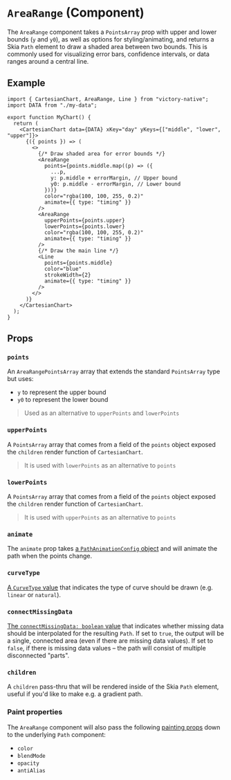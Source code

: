 # `AreaRange` (Component)

The `AreaRange` component takes a `PointsArray` prop with upper and lower bounds (`y` and `y0`), as well as options for styling/animating, and returns a Skia `Path` element to draw a shaded area between two bounds. This is commonly used for visualizing error bars, confidence intervals, or data ranges around a central line.

## Example

```tsx
import { CartesianChart, AreaRange, Line } from "victory-native";
import DATA from "./my-data";

export function MyChart() {
  return (
    <CartesianChart data={DATA} xKey="day" yKeys={["middle", "lower", "upper"]}>
      {({ points }) => (
        <>
          {/* Draw shaded area for error bounds */}
          <AreaRange
            points={points.middle.map((p) => ({
              ...p,
              y: p.middle + errorMargin, // Upper bound
              y0: p.middle - errorMargin, // Lower bound
            }))}
            color="rgba(100, 100, 255, 0.2)"
            animate={{ type: "timing" }}
          />
          <AreaRange
            upperPoints={points.upper}
            lowerPoints={points.lower}
            color="rgba(100, 100, 255, 0.2)"
            animate={{ type: "timing" }}
          />
          {/* Draw the main line */}
          <Line
            points={points.middle}
            color="blue"
            strokeWidth={2}
            animate={{ type: "timing" }}
          />
        </>
      )}
    </CartesianChart>
  );
}
```

## Props

### `points`

An `AreaRangePointsArray` array that extends the standard `PointsArray` type but uses:

- `y` to represent the upper bound
- `y0` to represent the lower bound

> Used as an alternative to `upperPoints` and `lowerPoints`

### `upperPoints`

A `PointsArray` array that comes from a field of the `points` object exposed the `children` render function of `CartesianChart`.

> It is used with `lowerPoints` as an alternative to `points`

### `lowerPoints`

A `PointsArray` array that comes from a field of the `points` object exposed the `children` render function of `CartesianChart`.

> It is used with `upperPoints` as an alternative to `points`

### `animate`

The `animate` prop takes [a `PathAnimationConfig` object](../../animated-paths.md#animconfig) and will animate the path when the points change.

### `curveType`

[A `CurveType` value](./use-area-path.md#options) that indicates the type of curve should be drawn (e.g. `linear` or `natural`).

### `connectMissingData`

[The `connectMissingData: boolean` value](./use-area-path.md#options) that indicates whether missing data should be interpolated for the resulting `Path`. If set to `true`, the output will be a single, connected area (even if there are missing data values). If set to `false`, if there is missing data values – the path will consist of multiple disconnected "parts".

### `children`

A `children` pass-thru that will be rendered inside of the Skia `Path` element, useful if you'd like to make e.g. a gradient path.

### Paint properties

The `AreaRange` component will also pass the following [painting props](https://shopify.github.io/react-native-skia/docs/paint/overview) down to the underlying `Path` component:

- `color`
- `blendMode`
- `opacity`
- `antiAlias`
